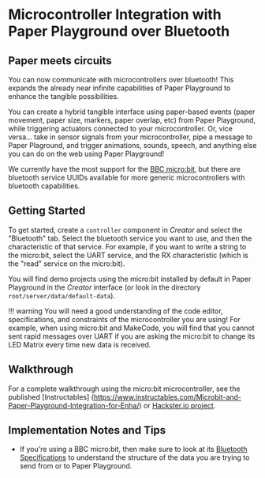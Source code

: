 # Microcontroller Integration with Paper Playground over Bluetooth

## Paper meets circuits

You can now communicate with microcontrollers over bluetooth! This expands the already near infinite capabilities of Paper Playground to enhance the tangible possibilities.

You can create a hybrid tangible interface using paper-based events (paper movement, paper size, markers, paper overlap, etc) from Paper Playground, while triggering actuators connected to your microcontroller. Or, vice versa... take in sensor signals from your microcontroller, pipe a message to Paper Plaground, and trigger animations, sounds, speech, and anything else you can do on the web using Paper Playground!

We currently have the most support for the [BBC micro:bit](https://makecode.microbit.org/), but there are bluetooth service UUIDs available for more generic microcontrollers with bluetooth capabilities.

## Getting Started

To get started, create a `controller` component in *Creator* and select the "Bluetooth" tab. Select the bluetooth service you want to use, and then the characteristic of that service. For example, if you want to write a string to the micro:bit, select the UART service, and the RX characteristic (which is the "read" service on the micro:bit).

You will find demo projects using the micro:bit installed by default in Paper Playground in the *Creator* interface (or look in the directory `root/server/data/default-data`).

!!! warning
    You will need a good understanding of the code editor, specifications, and constraints of the microcontroller you are using! For example, when using micro:bit and MakeCode, you will find that you cannot sent rapid messages over UART if you are asking the micro:bit to change its LED Matrix every time new data is received.

## Walkthrough

For a complete walkthrough using the micro:bit microcontroller, see the published [Instructables] (<https://www.instructables.com/Microbit-and-Paper-Playground-Integration-for-Enha/>) or [Hackster.io project](https://www.hackster.io/brfi7385/micro-bit-and-paper-playground-tangible-virtual-interfaces-184685).

## Implementation Notes and Tips

- If you're using a BBC micro:bit, then make sure to look at its [Bluetooth Specifications](https://lancaster-university.github.io/microbit-docs/resources/bluetooth/bluetooth_profile.html) to understand the structure of the data you are trying to send from or to Paper Playground.